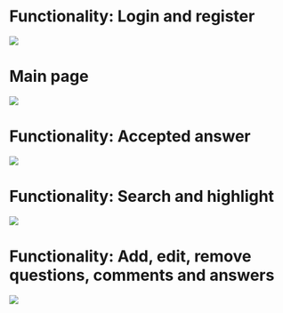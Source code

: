 <h1>Functionality: Login and register</h1>
<img src=https://user-images.githubusercontent.com/105891229/195606258-eb7addea-ba2d-4a38-8e08-273096ec995e.gif>
<h1>Main page</h1>
<img src=https://user-images.githubusercontent.com/105891229/195606268-111043f0-f37d-4037-9e4a-ca8991e8423c.gif>
<h1>Functionality: Accepted answer</h1>
<img src=https://user-images.githubusercontent.com/105891229/195606274-ae82badb-9976-46ca-a9bb-e8018d7ecd60.gif>
<h1>Functionality: Search and highlight</h1>
<img src=https://user-images.githubusercontent.com/105891229/195606277-716e12d6-454b-4040-87bb-1fbf8540da38.gif>
<h1>Functionality: Add, edit, remove questions, comments and answers</h1>
<img src=https://user-images.githubusercontent.com/105891229/195606282-3de82592-bcfb-4d11-a8f4-10bede978173.gif>
